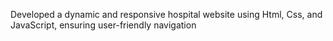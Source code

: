 Developed a dynamic and responsive hospital website using Html, Css, and JavaScript, ensuring user-friendly navigation 
